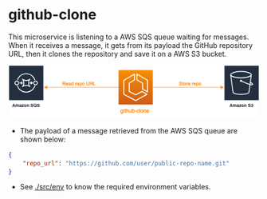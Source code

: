 # github-clone

This microservice is listening to a AWS SQS queue waiting for messages. When it receives a message, it gets from its payload the GitHub repository URL, then it clones the repository and save it on a AWS S3 bucket.

![](.architecture.drawio.png)

- The payload of a message retrieved from the AWS SQS queue are shown below:
```json
{
    "repo_url": "https://github.com/user/public-repo-name.git"
}
```

- See [./src/env](./src/env.py) to know the required environment variables.
